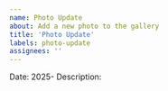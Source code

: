 ```yaml
---
name: Photo Update
about: Add a new photo to the gallery
title: 'Photo Update'
labels: photo-update
assignees: ''
---
```


Date: 2025- <!-- YYYY-MM-DD -->
Description: 
